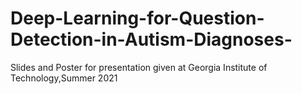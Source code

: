 # Deep-Learning-for-Question-Detection-in-Autism-Diagnoses-
Slides and Poster for presentation given at Georgia Institute of Technology,Summer 2021
